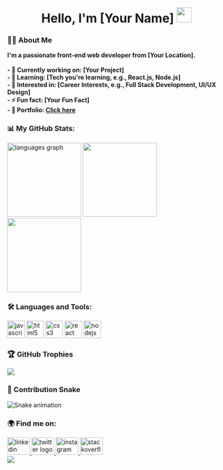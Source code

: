<!-- Profile Greeting and Introduction -->
<h1 align="center"><b>Hello, I'm [Your Name] <img src="https://user-images.githubusercontent.com/74038190/226127913-88de86d3-8437-45b9-a3b6-e746b47f655a.gif" height="35px"></b></h1>
<h3 align="left">👨‍💻 About Me</h3>
<p align="left">
  <b>
    I'm a passionate front-end web developer from [Your Location].<br><br>
    - 🔭 Currently working on: [Your Project]<br>
    - 🌱 Learning: [Tech you're learning, e.g., React.js, Node.js]<br>
    - 💼 Interested in: [Career Interests, e.g., Full Stack Development, UI/UX Design]<br>
    - ⚡ Fun fact: [Your Fun Fact]<br>
    - 🔗 Portfolio: <a href="[Your Portfolio Link]">Click here</a>
  </b>
</p>

<!-- Stats Section -->
<h3 align="left">📊 My GitHub Stats:</h3>

<div align="left">
  <img src="https://github-readme-stats.vercel.app/api/top-langs/?username=[YourGitHubUsername]&hide_progress=true&theme=shadow_green" height="170vh" alt="languages graph" />
  <img src="https://streak-stats.demolab.com?user=[YourGitHubUsername]&locale=en&mode=daily&theme=shadow_green&hide_border=false&border_radius=5&order=3" height="170vh"/>
  <img src="https://github-readme-stats.vercel.app/api?username=[YourGitHubUsername]&theme=shadow_green&show_icons=true&rank_icon=github" height="170vh"/>
</div>

<!-- Language and Tools -->
<h3 align="left">🛠️ Languages and Tools:</h3>

<div align="left">
  <img src="https://user-images.githubusercontent.com/74038190/212257454-16e3712e-945a-4ca2-b238-408ad0bf87e6.gif" height="40" alt="javascript logo" />
  <img src="https://cdn.jsdelivr.net/gh/devicons/devicon/icons/html5/html5-original.svg" height="40" alt="html5 logo" />
  <img src="https://cdn.jsdelivr.net/gh/devicons/devicon/icons/css3/css3-original.svg" height="40" alt="css3 logo" />
  <img src="https://cdn.jsdelivr.net/gh/devicons/devicon/icons/react/react-original.svg" height="40" alt="react logo" />
  <img src="https://cdn.jsdelivr.net/gh/devicons/devicon/icons/nodejs/nodejs-original.svg" height="40" alt="nodejs logo" />
  <!-- Add more logos or tools as needed -->
</div>

<!-- GitHub Trophies -->
<h3 align="left">🏆 GitHub Trophies</h3>
<img src="https://github-profile-trophy.vercel.app/?username=[YourGitHubUsername]&theme=shadow_green&no-frame=false&no-bg=true&margin-w=4"/>

<!-- Snake and Contributions -->
<h3 align="left">🐍 Contribution Snake</h3>
<img src="https://raw.githubusercontent.com/[YourGitHubUsername]/[YourGitHubUsername]/output/snake.svg" alt="Snake animation" />

<!-- Social Links -->
<h3 align="left">🌍 Find me on:</h3>
<div align="left">
  <a href="https://www.linkedin.com/in/[YourLinkedInUsername]/" target="_blank">
    <img src="https://raw.githubusercontent.com/maurodesouza/profile-readme-generator/master/src/assets/icons/social/linkedin/default.svg" width="52" height="40" alt="linkedin logo" />
  </a>
  <a href="https://twitter.com/[YourTwitterUsername]" target="_blank">
    <img src="https://raw.githubusercontent.com/maurodesouza/profile-readme-generator/master/src/assets/icons/social/twitter/default.svg" width="52" height="40" alt="twitter logo" />
  </a>
  <a href="https://www.instagram.com/[YourInstagramUsername]/" target="_blank">
    <img src="https://raw.githubusercontent.com/maurodesouza/profile-readme-generator/master/src/assets/icons/social/instagram/default.svg" width="52" height="40" alt="instagram logo" />
  </a>
  <a href="https://stackoverflow.com/users/[YourStackOverflowID]/" target="_blank">
    <img src="https://raw.githubusercontent.com/maurodesouza/profile-readme-generator/master/src/assets/icons/social/stackoverflow/default.svg" width="52" height="40" alt="stackoverflow logo" />
  </a>
  <!-- Add more social links as needed -->
</div>

<!-- Profile View Counter -->
<img align="left" src="https://komarev.com/ghpvc/?username=[YourGitHubUsername]&style=for-the-badge&color=brightgreen" />
